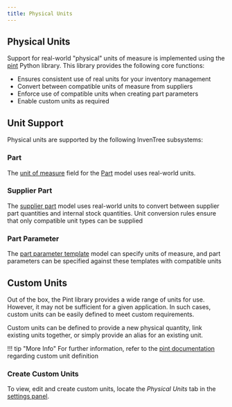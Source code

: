 ```yaml
---
title: Physical Units
---
```


## Physical Units

Support for real-world "physical" units of measure is implemented using the [pint](https://pint.readthedocs.io/en/stable/) Python library. This library provides the following core functions:

- Ensures consistent use of real units for your inventory management
- Convert between compatible units of measure from suppliers
- Enforce use of compatible units when creating part parameters
- Enable custom units as required

## Unit Support

Physical units are supported by the following InvenTree subsystems:

### Part

The [unit of measure](../part/part.md#units-of-measure) field for the [Part](../part/part.md) model uses real-world units.

### Supplier Part

The [supplier part](../part/part/#supplier-parts) model uses real-world units to convert between supplier part quantities and internal stock quantities. Unit conversion rules ensure that only compatible unit types can be supplied

### Part Parameter

The [part parameter template](../part/parameter.md#parameter-templates) model can specify units of measure, and part parameters can be specified against these templates with compatible units

## Custom Units

Out of the box, the Pint library provides a wide range of units for use. However, it may not be sufficient for a given application. In such cases, custom units can be easily defined to meet custom requirements.

Custom units can be defined to provide a new physical quantity, link existing units together, or simply provide an alias for an existing unit.

!!! tip "More Info"
    For further information, refer to the [pint documentation](https://pint.readthedocs.io/en/stable/advanced/defining.html) regarding custom unit definition

### Create Custom Units

To view, edit and create custom units, locate the *Physical Units* tab in the [settings panel](../settings/global.md).
